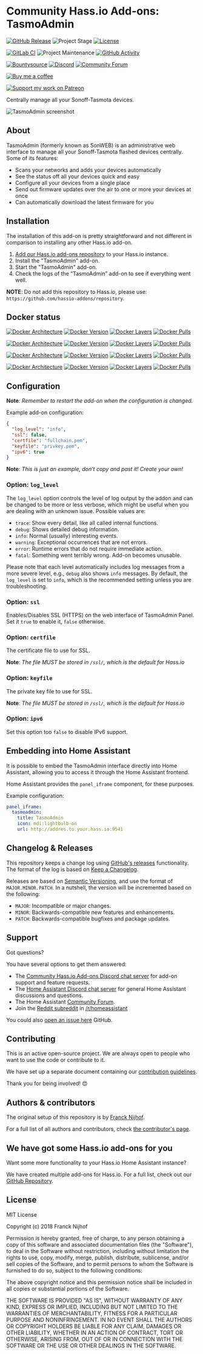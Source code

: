# Community Hass.io Add-ons: TasmoAdmin

[![GitHub Release][releases-shield]][releases]
![Project Stage][project-stage-shield]
[![License][license-shield]](LICENSE.md)

[![GitLab CI][gitlabci-shield]][gitlabci]
![Project Maintenance][maintenance-shield]
[![GitHub Activity][commits-shield]][commits]

[![Bountysource][bountysource-shield]][bountysource]
[![Discord][discord-shield]][discord]
[![Community Forum][forum-shield]][forum]

[![Buy me a coffee][buymeacoffee-shield]][buymeacoffee]

[![Support my work on Patreon][patreon-shield]][patreon]

Centrally manage all your Sonoff-Tasmota devices.

![TasmoAdmin screenshot](images/screenshot.png)

## About

TasmoAdmin (formerly known as SonWEB) is an administrative web interface to
manage all your Sonoff-Tasmota flashed devices centrally.
Some of its features:

- Scans your networks and adds your devices automatically
- See the status off all your devices quick and easy
- Configure all your devices from a single place
- Send out firmware updates over the air to one or more your devices at once
- Can automatically download the latest firmware for you

## Installation

The installation of this add-on is pretty straightforward and not different in
comparison to installing any other Hass.io add-on.

1. [Add our Hass.io add-ons repository][repository] to your Hass.io instance.
1. Install the "TasmoAdmin" add-on.
1. Start the "TasmoAdmin" add-on.
1. Check the logs of the “TasmoAdmin” add-on to see if everything went well.

**NOTE**: Do not add this repository to Hass.io, please use:
`https://github.com/hassio-addons/repository`.

## Docker status

[![Docker Architecture][armhf-arch-shield]][armhf-dockerhub]
[![Docker Version][armhf-version-shield]][armhf-microbadger]
[![Docker Layers][armhf-layers-shield]][armhf-microbadger]
[![Docker Pulls][armhf-pulls-shield]][armhf-dockerhub]

[![Docker Architecture][aarch64-arch-shield]][aarch64-dockerhub]
[![Docker Version][aarch64-version-shield]][aarch64-microbadger]
[![Docker Layers][aarch64-layers-shield]][aarch64-microbadger]
[![Docker Pulls][aarch64-pulls-shield]][aarch64-dockerhub]

[![Docker Architecture][amd64-arch-shield]][amd64-dockerhub]
[![Docker Version][amd64-version-shield]][amd64-microbadger]
[![Docker Layers][amd64-layers-shield]][amd64-microbadger]
[![Docker Pulls][amd64-pulls-shield]][amd64-dockerhub]

[![Docker Architecture][i386-arch-shield]][i386-dockerhub]
[![Docker Version][i386-version-shield]][i386-microbadger]
[![Docker Layers][i386-layers-shield]][i386-microbadger]
[![Docker Pulls][i386-pulls-shield]][i386-dockerhub]

## Configuration

**Note**: _Remember to restart the add-on when the configuration is changed._

Example add-on configuration:

```json
{
  "log_level": "info",
  "ssl": false,
  "certfile": "fullchain.pem",
  "keyfile": "privkey.pem",
  "ipv6": true
}
```

**Note**: _This is just an example, don't copy and past it! Create your own!_

### Option: `log_level`

The `log_level` option controls the level of log output by the addon and can
be changed to be more or less verbose, which might be useful when you are
dealing with an unknown issue. Possible values are:

- `trace`: Show every detail, like all called internal functions.
- `debug`: Shows detailed debug information.
- `info`: Normal (usually) interesting events.
- `warning`: Exceptional occurrences that are not errors.
- `error`: Runtime errors that do not require immediate action.
- `fatal`: Something went terribly wrong. Add-on becomes unusable.

Please note that each level automatically includes log messages from a
more severe level, e.g., `debug` also shows `info` messages. By default,
the `log_level` is set to `info`, which is the recommended setting unless
you are troubleshooting.

### Option: `ssl`

Enables/Disables SSL (HTTPS) on the web interface of TasmoAdmin
Panel. Set it `true` to enable it, `false` otherwise.

### Option: `certfile`

The certificate file to use for SSL.

**Note**: _The file MUST be stored in `/ssl/`, which is the default for Hass.io_

### Option: `keyfile`

The private key file to use for SSL.

**Note**: _The file MUST be stored in `/ssl/`, which is the default for Hass.io_

### Option: `ipv6`

Set this option too `false` to disable IPv6 support.

## Embedding into Home Assistant

It is possible to embed the TasmoAdmin interface directly into Home Assistant,
allowing you to access it through the Home Assistant frontend.

Home Assistant provides the `panel_iframe` component, for these purposes.

Example configuration:

```yaml
panel_iframe:
  tasmoadmin:
    title: TasmoAdmin
    icon: mdi:lightbulb-on
    url: http://addres.to.your.hass.io:9541
```

## Changelog & Releases

This repository keeps a change log using [GitHub's releases][releases]
functionality. The format of the log is based on
[Keep a Changelog][keepchangelog].

Releases are based on [Semantic Versioning][semver], and use the format
of ``MAJOR.MINOR.PATCH``. In a nutshell, the version will be incremented
based on the following:

- ``MAJOR``: Incompatible or major changes.
- ``MINOR``: Backwards-compatible new features and enhancements.
- ``PATCH``: Backwards-compatible bugfixes and package updates.

## Support

Got questions?

You have several options to get them answered:

- The [Community Hass.io Add-ons Discord chat server][discord] for add-on
  support and feature requests.
- The [Home Assistant Discord chat server][discord-ha] for general Home
  Assistant discussions and questions.
- The Home Assistant [Community Forum][forum].
- Join the [Reddit subreddit][reddit] in [/r/homeassistant][reddit]

You could also [open an issue here][issue] GitHub.

## Contributing

This is an active open-source project. We are always open to people who want to
use the code or contribute to it.

We have set up a separate document containing our
[contribution guidelines](CONTRIBUTING.md).

Thank you for being involved! :heart_eyes:

## Authors & contributors

The original setup of this repository is by [Franck Nijhof][frenck].

For a full list of all authors and contributors,
check [the contributor's page][contributors].

## We have got some Hass.io add-ons for you

Want some more functionality to your Hass.io Home Assistant instance?

We have created multiple add-ons for Hass.io. For a full list, check out
our [GitHub Repository][repository].

## License

MIT License

Copyright (c) 2018 Franck Nijhof

Permission is hereby granted, free of charge, to any person obtaining a copy
of this software and associated documentation files (the "Software"), to deal
in the Software without restriction, including without limitation the rights
to use, copy, modify, merge, publish, distribute, sublicense, and/or sell
copies of the Software, and to permit persons to whom the Software is
furnished to do so, subject to the following conditions:

The above copyright notice and this permission notice shall be included in all
copies or substantial portions of the Software.

THE SOFTWARE IS PROVIDED "AS IS", WITHOUT WARRANTY OF ANY KIND, EXPRESS OR
IMPLIED, INCLUDING BUT NOT LIMITED TO THE WARRANTIES OF MERCHANTABILITY,
FITNESS FOR A PARTICULAR PURPOSE AND NONINFRINGEMENT. IN NO EVENT SHALL THE
AUTHORS OR COPYRIGHT HOLDERS BE LIABLE FOR ANY CLAIM, DAMAGES OR OTHER
LIABILITY, WHETHER IN AN ACTION OF CONTRACT, TORT OR OTHERWISE, ARISING FROM,
OUT OF OR IN CONNECTION WITH THE SOFTWARE OR THE USE OR OTHER DEALINGS IN THE
SOFTWARE.

[aarch64-anchore-shield]: https://anchore.io/service/badges/image/db1960b51d33fe80c8a6f3318f327532c3a7f1f501c767dfa3d9202196982e2f
[aarch64-anchore]: https://anchore.io/image/dockerhub/hassioaddons%2Fsonweb-aarch64%3Alatest
[aarch64-arch-shield]: https://img.shields.io/badge/architecture-aarch64-blue.svg
[aarch64-dockerhub]: https://hub.docker.com/r/hassioaddons/sonweb-aarch64
[aarch64-layers-shield]: https://images.microbadger.com/badges/image/hassioaddons/sonweb-aarch64.svg
[aarch64-microbadger]: https://microbadger.com/images/hassioaddons/sonweb-aarch64
[aarch64-pulls-shield]: https://img.shields.io/docker/pulls/hassioaddons/sonweb-aarch64.svg
[aarch64-version-shield]: https://images.microbadger.com/badges/version/hassioaddons/sonweb-aarch64.svg
[amd64-anchore-shield]: https://anchore.io/service/badges/image/67ef5b927a8e861eee9e576477f4f6f1e52ccc30c657e906720a8fa3a9fe5fc7
[amd64-anchore]: https://anchore.io/image/dockerhub/hassioaddons%2Fsonweb-amd64%3Alatest
[amd64-arch-shield]: https://img.shields.io/badge/architecture-amd64-blue.svg
[amd64-dockerhub]: https://hub.docker.com/r/hassioaddons/sonweb-amd64
[amd64-layers-shield]: https://images.microbadger.com/badges/image/hassioaddons/sonweb-amd64.svg
[amd64-microbadger]: https://microbadger.com/images/hassioaddons/sonweb-amd64
[amd64-pulls-shield]: https://img.shields.io/docker/pulls/hassioaddons/sonweb-amd64.svg
[amd64-version-shield]: https://images.microbadger.com/badges/version/hassioaddons/sonweb-amd64.svg
[armhf-anchore-shield]: https://anchore.io/service/badges/image/f2968fbefd4a99acfd25c100c099fcc1a5ae486289ca5b3548efde4c02583cc4
[armhf-anchore]: https://anchore.io/image/dockerhub/hassioaddons%2Fsonweb-armhf%3Alatest
[armhf-arch-shield]: https://img.shields.io/badge/architecture-armhf-blue.svg
[armhf-dockerhub]: https://hub.docker.com/r/hassioaddons/sonweb-armhf
[armhf-layers-shield]: https://images.microbadger.com/badges/image/hassioaddons/sonweb-armhf.svg
[armhf-microbadger]: https://microbadger.com/images/hassioaddons/sonweb-armhf
[armhf-pulls-shield]: https://img.shields.io/docker/pulls/hassioaddons/sonweb-armhf.svg
[armhf-version-shield]: https://images.microbadger.com/badges/version/hassioaddons/sonweb-armhf.svg
[bountysource-shield]: https://img.shields.io/bountysource/team/hassio-addons/activity.svg
[bountysource]: https://www.bountysource.com/teams/hassio-addons/issues
[buymeacoffee-shield]: https://www.buymeacoffee.com/assets/img/guidelines/download-assets-sm-2.svg
[buymeacoffee]: https://www.buymeacoffee.com/frenck
[commits-shield]: https://img.shields.io/github/commit-activity/y/hassio-addons/addon-tasmoadmin.svg
[commits]: https://github.com/hassio-addons/addon-tasmoadmin/commits/master
[contributors]: https://github.com/hassio-addons/addon-tasmoadmin/graphs/contributors
[discord-ha]: https://discord.gg/c5DvZ4e
[discord-shield]: https://img.shields.io/discord/478094546522079232.svg
[discord]: https://discord.me/hassioaddons
[forum-shield]: https://img.shields.io/badge/community-forum-brightgreen.svg
[forum]: https://community.home-assistant.io/t/community-hass-io-add-on-tasmoadmin/54155?u=frenck
[frenck]: https://github.com/frenck
[gitlabci-shield]: https://gitlab.com/hassio-addons/addon-tasmoadmin/badges/master/pipeline.svg
[gitlabci]: https://gitlab.com/hassio-addons/addon-tasmoadmin/pipelines
[i386-anchore-shield]: https://anchore.io/service/badges/image/bfa0ec04d5a8519ccfaf3be75bcd92bd1d9821946e39368d2b88d7d14d16e58e
[i386-anchore]: https://anchore.io/image/dockerhub/hassioaddons%2Fsonweb-i386%3Alatest
[i386-arch-shield]: https://img.shields.io/badge/architecture-i386-blue.svg
[i386-dockerhub]: https://hub.docker.com/r/hassioaddons/sonweb-i386
[i386-layers-shield]: https://images.microbadger.com/badges/image/hassioaddons/sonweb-i386.svg
[i386-microbadger]: https://microbadger.com/images/hassioaddons/sonweb-i386
[i386-pulls-shield]: https://img.shields.io/docker/pulls/hassioaddons/sonweb-i386.svg
[i386-version-shield]: https://images.microbadger.com/badges/version/hassioaddons/sonweb-i386.svg
[issue]: https://github.com/hassio-addons/addon-tasmoadmin/issues
[keepchangelog]: http://keepachangelog.com/en/1.0.0/
[license-shield]: https://img.shields.io/github/license/hassio-addons/addon-tasmoadmin.svg
[maintenance-shield]: https://img.shields.io/maintenance/yes/2018.svg
[patreon-shield]: https://www.frenck.nl/images/patreon.png
[patreon]: https://www.patreon.com/frenck
[project-stage-shield]: https://img.shields.io/badge/project%20stage-experimental-yellow.svg
[reddit]: https://reddit.com/r/homeassistant
[releases-shield]: https://img.shields.io/github/release/hassio-addons/addon-tasmoadmin.svg
[releases]: https://github.com/hassio-addons/addon-tasmoadmin/releases
[repository]: https://github.com/hassio-addons/repository
[semver]: http://semver.org/spec/v2.0.0.html

